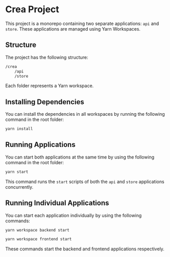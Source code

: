 # Crea Project
This project is a monorepo containing two separate applications: `api` and `store`. These applications are managed using Yarn Workspaces.

## Structure
The project has the following structure:

```bash
/crea
    /api
    /store
```

Each folder represents a Yarn workspace.

## Installing Dependencies
You can install the dependencies in all workspaces by running the following command in the root folder:

```bash
yarn install
```
## Running Applications
You can start both applications at the same time by using the following command in the root folder:

```bash
yarn start
```
This command runs the `start` scripts of both the `api` and `store` applications concurrently.

## Running Individual Applications
You can start each application individually by using the following commands:

```bash
yarn workspace backend start
```

```bash
yarn workspace frontend start
```
These commands start the backend and frontend applications respectively.

